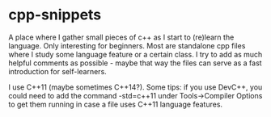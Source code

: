 # cpp-snippets

A place where I gather small pieces of c++ as I start to (re)learn the language. Only interesting for beginners.
Most are standalone cpp files where I study some language feature or a certain class. I try to add as much helpful comments as possible - maybe that way the files can serve as a fast introduction for self-learners.

I use C++11 (maybe sometimes C++14?).
Some tips: if you use DevC++, you could need to add the command -std=c++11 under Tools->Compiler Options to get them running in case a file uses C++11 language features.
